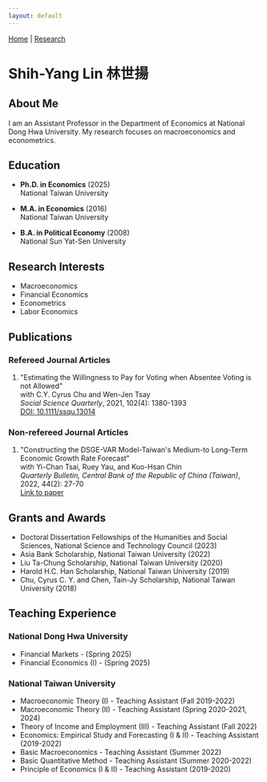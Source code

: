 ```yaml
---
layout: default
---
```


[Home](index.md) | [Research](research.md)

# Shih-Yang Lin 林世揚

## About Me
I am an Assistant Professor in the Department of Economics at National Dong Hwa University. My research focuses on macroeconomics and econometrics.

## Education
- **Ph.D. in Economics** (2025)  
  National Taiwan University

- **M.A. in Economics** (2016)  
  National Taiwan University

- **B.A. in Political Economy** (2008)  
  National Sun Yat-Sen University

## Research Interests
- Macroeconomics
- Financial Economics
- Econometrics
- Labor Economics

## Publications

### Refereed Journal Articles
1. "Estimating the Willingness to Pay for Voting when Absentee Voting is not Allowed"  
   with C.Y. Cyrus Chu and Wen-Jen Tsay  
   *Social Science Quarterly*, 2021, 102(4): 1380-1393  
   [DOI: 10.1111/ssqu.13014](https://doi.org/10.1111/ssqu.13014)

### Non-refereed Journal Articles
1. "Constructing the DSGE-VAR Model-Taiwan's Medium-to Long-Term Economic Growth Rate Forecast"  
   with Yi-Chan Tsai, Ruey Yau, and Kuo-Hsan Chin  
   *Quarterly Bulletin, Central Bank of the Republic of China (Taiwan)*, 2022, 44(2): 27-70  
   [Link to paper](https://www.cbc.gov.tw/dl-191344-3ea494656eea4c00823226f85f309220.html)

## Grants and Awards
- Doctoral Dissertation Fellowships of the Humanities and Social Sciences, National Science and Technology Council (2023)
- Asia Bank Scholarship, National Taiwan University (2022)
- Liu Ta-Chung Scholarship, National Taiwan University (2020)
- Harold H.C. Han Scholarship, National Taiwan University (2019)
- Chu, Cyrus C. Y. and Chen, Tain-Jy Scholarship, National Taiwan University (2018)

## Teaching Experience

### National Dong Hwa University
- Financial Markets - (Spring 2025)
- Financial Economics (I) - (Spring 2025)

### National Taiwan University
- Macroeconomic Theory (I) - Teaching Assistant (Fall 2019-2022)
- Macroeconomic Theory (II) - Teaching Assistant (Spring 2020-2021, 2024)
- Theory of Income and Employment (III) - Teaching Assistant (Fall 2022)
- Economics: Empirical Study and Forecasting (I & II) - Teaching Assistant (2019-2022)
- Basic Macroeconomics - Teaching Assistant (Summer 2022)
- Basic Quantitative Method - Teaching Assistant (Summer 2020-2022)
- Principle of Economics (I & II) - Teaching Assistant (2019-2020)
